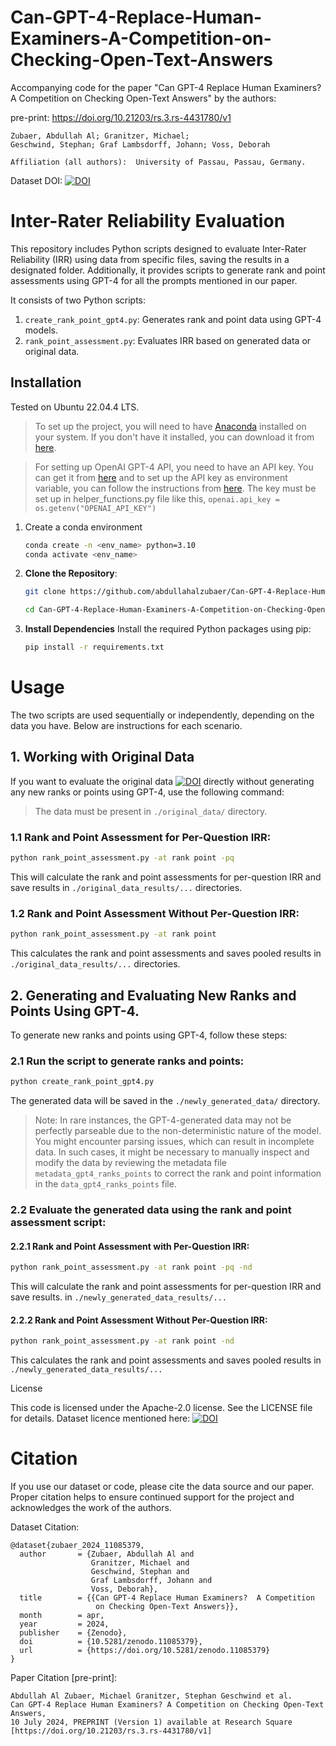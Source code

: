 # Can-GPT-4-Replace-Human-Examiners-A-Competition-on-Checking-Open-Text-Answers

Accompanying code for the paper "Can GPT-4 Replace Human Examiners? A Competition on Checking Open-Text Answers" by the authors:

pre-print: https://doi.org/10.21203/rs.3.rs-4431780/v1

    Zubaer, Abdullah Al; Granitzer, Michael;
    Geschwind, Stephan; Graf Lambsdorff, Johann; Voss, Deborah

    Affiliation (all authors):  University of Passau, Passau, Germany.


Dataset DOI: [![DOI](https://zenodo.org/badge/DOI/10.5281/zenodo.11085379.svg)](https://doi.org/10.5281/zenodo.11085379)

# Inter-Rater Reliability Evaluation

This repository includes Python scripts designed to evaluate Inter-Rater Reliability (IRR) using data from specific files, saving the results in a designated folder. Additionally, it provides scripts to generate rank and point assessments using GPT-4 for all the prompts mentioned in our paper.

It consists of two Python scripts:
1. `create_rank_point_gpt4.py`: Generates rank and point data using GPT-4 models.
2. `rank_point_assessment.py`: Evaluates IRR based on generated data or original data.

<!-- ## Features

- Evaluate IRR based on assessment types: 'rank' and/or 'point'.
- Optionally compute IRR per question for detailed insights.
- Create ranks and points using GPT-4 for all the prompts.
- Suppress console output for a silent run. -->


## Installation
Tested on Ubuntu 22.04.4 LTS.

 >To set up the project, you will need to have [Anaconda](https://www.anaconda.com/) installed on your system. If you don't have it installed, you can download it from [here](https://www.anaconda.com/download/success).


 > For setting up OpenAI GPT-4 API, you need to have an API key. You can get it from [here](https://beta.openai.com/signup/) and to set up the API key as environment variable, you can follow the instructions from [here](https://mkyong.com/linux/how-to-set-environment-variable-in-ubuntu/). The key must be set up in helper_functions.py file like this, `openai.api_key = os.getenv("OPENAI_API_KEY")`

 1. Create a conda environment

      ```bash
      conda create -n <env_name> python=3.10
      conda activate <env_name>
      ```

2. **Clone the Repository**: 
   ```bash
   git clone https://github.com/abdullahalzubaer/Can-GPT-4-Replace-Human-Examiners-A-Competition-on-Checking-Open-Text-Answers.git

   cd Can-GPT-4-Replace-Human-Examiners-A-Competition-on-Checking-Open-Text-Answers
   ```



3. **Install Dependencies**
   Install the required Python packages using pip:
   ```bash
   pip install -r requirements.txt
   ```



   

#  Usage

The two scripts are used sequentially or independently, depending on the data you have. Below are instructions for each scenario.

## 1. Working with Original Data

If you want to evaluate the original data [![DOI](https://zenodo.org/badge/DOI/10.5281/zenodo.11085379.svg)](https://doi.org/10.5281/zenodo.11085379) directly without generating any new ranks or points using GPT-4, use the following command:
>The data must be present in `./original_data/` directory.

### 1.1 Rank and Point Assessment for Per-Question IRR:

```bash
python rank_point_assessment.py -at rank point -pq
```
This will calculate the rank and point assessments for per-question IRR and save results in `./original_data_results/...` directories.

### 1.2 Rank and Point Assessment Without Per-Question IRR:
```bash
python rank_point_assessment.py -at rank point
```
This calculates the rank and point assessments and saves pooled results in `./original_data_results/...` directories.




## 2. Generating and Evaluating New Ranks and Points Using GPT-4.

To generate new ranks and points using GPT-4, follow these steps:

### 2.1 Run the script to generate ranks and points:
```bash
python create_rank_point_gpt4.py
```
The generated data will be saved in the `./newly_generated_data/` directory.
>Note: In rare instances, the GPT-4-generated data may not be perfectly parseable due to the non-deterministic nature of the model. You might encounter parsing issues, which can result in incomplete data. In such cases, it might be necessary to manually inspect and modify the data by reviewing the metadata file `metadata_gpt4_ranks_points` to correct the rank and point information in the `data_gpt4_ranks_points` file.

### 2.2 Evaluate the generated data using the rank and point assessment script:

#### 2.2.1 Rank and Point Assessment with Per-Question IRR:

```bash
python rank_point_assessment.py -at rank point -pq -nd
```
This will calculate the rank and point assessments for per-question IRR and save results. in `./newly_generated_data_results/...`

#### 2.2.2 Rank and Point Assessment Without Per-Question IRR:
```bash
python rank_point_assessment.py -at rank point -nd
```
This calculates the rank and point assessments and saves pooled results in `./newly_generated_data_results/...`




<!-- # Arguments

`create_rank_point_gpt4.py`

```bash
python create-rank-point-gpt4.py [-d <data_file>] [-m <model_name>] [-t <temperature>] [-tp <top_p>] [--data_to_save_path <path>] [--metadata_to_save_path <path>] [-q]
```
Arguments
```
    -d, --data: Path to the input data file. Default is ./data/Data_complete_Can_GPT_Replace_Human_Examiners.xlsx.
    -m, --model_name: Name of the OpenAI API model to use. Default is gpt-4-0125-preview.
    -t, --temperature: Temperature parameter for the API. Default is 0.
    -tp, --top_p: Top-p parameter for the API. Default is 1.
    --data_to_save_path: Path to save the generated data. Default is ./newly_generated_data/data_gpt4_ranks_points.
    --metadata_to_save_path: Path to save the metadata. Default is ./newly_generated_data/metadata_gpt4_ranks_points.
    -q, --quiet: Use this flag to suppress all output from the script.
```

`rank_point_assessment.py`

```bash
python rank_point_assessment.py -at <assessment_type> [-d <data_file>] [-pq] [-q] [-nd] [-ndd <newly_generated_data_directory>]
```
Arguments
```
    -nd, --newly_generated_data_gpt4: Use this flag to evaluate the newly generated GPT-4 data.
    -ndd, --newly_generated_data_directory: Directory containing newly generated GPT-4 data. Default is ./newly_generated_data/data_gpt4_ranks_points.csv.
    -d, --data: Path to the original data file. Default is ./original_data/Data_complete_Can_GPT_Replace_Human_Examiners.xlsx.
    -at, --assessment_type: Assessment type(s). Must be one or more of 'rank', 'point', or 'rank point'. This is a required argument.
    -pq, --per_question_irr: Use this flag to calculate the inter-rater reliability per question.
    -q, --quiet: Use this flag to suppress all output from the script.
``` -->









License

This code is licensed under the Apache-2.0 license. See the LICENSE file for details.
Dataset licence mentioned here: [![DOI](https://zenodo.org/badge/DOI/10.5281/zenodo.11085379.svg)](https://doi.org/10.5281/zenodo.11085379)


# Citation

If you use our dataset or code, please cite the data source and our paper. Proper citation helps to ensure continued support for the project and acknowledges the work of the authors.

Dataset Citation:

```
@dataset{zubaer_2024_11085379,
  author       = {Zubaer, Abdullah Al and
                  Granitzer, Michael and
                  Geschwind, Stephan and
                  Graf Lambsdorff, Johann and
                  Voss, Deborah},
  title        = {{Can GPT-4 Replace Human Examiners?  A Competition 
                   on Checking Open-Text Answers}},
  month        = apr,
  year         = 2024,
  publisher    = {Zenodo},
  doi          = {10.5281/zenodo.11085379},
  url          = {https://doi.org/10.5281/zenodo.11085379}
}
```


Paper Citation [pre-print]:

```
Abdullah Al Zubaer, Michael Granitzer, Stephan Geschwind et al.
Can GPT-4 Replace Human Examiners? A Competition on Checking Open-Text Answers,
10 July 2024, PREPRINT (Version 1) available at Research Square
[https://doi.org/10.21203/rs.3.rs-4431780/v1]
```
